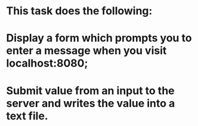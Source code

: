 # This task does the following:

# Display a form which prompts you to enter a message when you visit localhost:8080;
# Submit value from an input to the server and writes the value into a text file.
 
